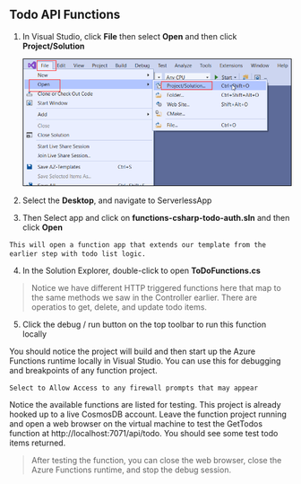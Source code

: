 ## Todo API Functions

1.	In Visual Studio, click **File** then select **Open** and then click **Project/Solution**

    ![VisualStudio](images/visualstudio.png)

2.	Select the **Desktop**, and navigate to ServerlessApp
3.  Then Select app and click on **functions-csharp-todo-auth.sln** and then click **Open**

  ```
  This will open a function app that extends our template from the earlier step with todo list logic.
 ```
    
 4.	In the Solution Explorer, double-click to open **ToDoFunctions.cs**
   

  > Notice we have different HTTP triggered functions here that map to the same methods we saw in the Controller earlier. 
  There are operatios to get, delete, and update todo items.


5. Click the debug / run button on the top toolbar to run this function locally

You should notice the project will build and then start up the Azure Functions runtime locally in Visual Studio. You can use this for debugging and breakpoints of any function project.

 ```
Select to Allow Access to any firewall prompts that may appear
 ```
 
 Notice the available functions are listed for testing. This project is already hooked up to a live CosmosDB account. Leave the function project running and open a web browser on the virtual machine to test the GetTodos function at http://localhost:7071/api/todo. You should see some test todo items returned.
 
 >After testing the function, you can close the web browser, close the Azure Functions runtime, and stop the debug session.
